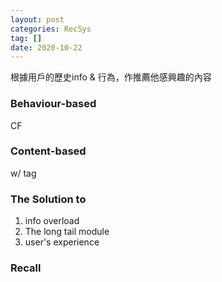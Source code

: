 ```yaml
---
layout: post
categories: RecSys
tag: [] 
date: 2020-10-22
---
```




根據用戶的歷史info & 行為，作推薦他感興趣的內容



### Behaviour-based

CF



### Content-based

w/ tag



### The Solution to 

1. info overload
2. The long tail module
3. user's experience



### Recall



